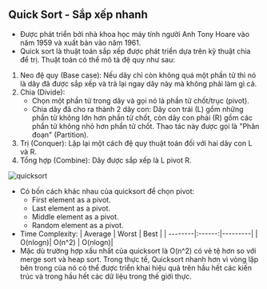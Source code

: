 ## Quick Sort - Sắp xếp nhanh

- Được phát triển bởi nhà khoa học máy tính người Anh Tony Hoare vào năm 1959 và xuất bản vào năm 1961.
- Quick sort là thuật toán sắp xếp được phát triển dựa trên kỹ thuật chia để trị. Thuật toán có thể mô tả đệ quy như sau:

1. Neo đệ quy (Base case): Nếu dãy chỉ còn không quá một phần tử thì nó là dãy đã được sắp xếp và trả lại ngay dãy này mà không phải làm gì cả.
2. Chia (Divide):
   - Chọn một phần tử trong dãy và gọi nó là phần tử chốt/trục (pivot).
   - Chia dãy đã cho ra thành 2 dãy con: Dãy con trái (L) gồm những phần tử không lớn hơn phần tử chốt, còn dãy con phải (R) gồm các phần tử không nhỏ hơn phần tử chốt. Thao tác này được gọi là "Phân đoạn" (Partition).
3. Trị (Conquer): Lặp lại một cách đệ quy thuật toán đối với hai dãy con L và R.
4. Tổng hợp (Combine): Dãy được sắp xếp là L pivot R.

![quicksort](https://i.ibb.co/3MPrrjC/quicksort.png)

- Có bốn cách khác nhau của quicksort để chọn pivot:
  - First element as a pivot.
  - Last element as a pivot.
  - Middle element as a pivot.
  - Random element as a pivot.
- Time Complexity:
  | Average | Worst | Best |
  | --------|:------:|---------|
  | O(nlogn)| O(n^2) | O(nlogn)|
- Mặc dù trường hợp xấu nhất của quicksort là O(n^2) có vẻ tệ hơn so với merge sort và heap sort. Trong thực tế, Quicksort nhanh hơn vì vòng lặp bên trong của nó có thể được triển khai hiệu quả trên hầu hết các kiến ​​trúc và trong hầu hết các dữ liệu trong thế giới thực.

